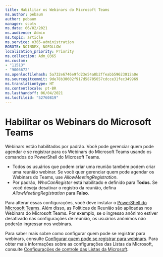 ```yaml
---
title: Habilitar os Webinars do Microsoft Teams
ms.author: pebaum
author: pebaum
manager: scotv
ms.date: 06/02/2021
ms.audience: Admin
ms.topic: article
ms.service: o365-administration
ROBOTS: NOINDEX, NOFOLLOW
localization_priority: Priority
ms.collection: Adm_O365
ms.custom:
- "11513"
- "9006672"
ms.openlocfilehash: 5a732e6746e9fd23e54a0b2ffeabb59623012a0e
ms.sourcegitcommit: 9de78b30602f917d58705057cdcce31fec349969
ms.translationtype: HT
ms.contentlocale: pt-BR
ms.lasthandoff: 06/04/2021
ms.locfileid: "52760819"
---
```

# <a name="enable-teams-webinars"></a>Habilitar os Webinars do Microsoft Teams

Webinars estão habilitados por padrão. Você pode gerenciar quem pode agendar e se registrar para os Webinars do Microsoft Teams usando os comandos do PowerShell do Microsoft Teams.

- Todos os usuários que podem criar uma reunião também podem criar uma reunião webinar. Se você quer gerenciar quem pode agendar os Webinars do Teams, use *AllowMeetingRegistration*. 
- Por padrão, *WhoCanRegister* está habilitado e definido para **Todos**. Se você deseja desativar o registro da reunião, defina *AllowMeetingRegistration* para **Falso**.

Para alterar essas configurações, você deve instalar o [PowerShell do Microsoft Teams](/microsoftteams/teams-powershell-install). Além disso, as Políticas de Reunião são aplicadas nos Webinars do Microsoft Teams. Por exemplo, se o ingresso anônimo estiver desativado nas configurações de reunião, os usuários anônimos não poderão ingressar nos webinars.

Para saber mais sobre como configurar quem pode se registrar para webinars, consulte [Configurar quem pode se registrar para webinars](/microsoftteams/set-up-webinars?source=docs#configure-who-can-register-for-webinars). Para obter mais informações sobre as configurações das Listas da Microsoft, consulte [Configurações de controle das Listas da Microsoft](/sharepoint/control-lists).